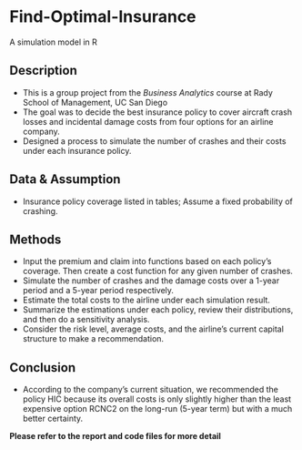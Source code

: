 # Find-Optimal-Insurance
A simulation model in R

## Description
- This is a group project from the *Business Analytics* course at Rady School of Management, UC San Diego
- The goal was to decide the best insurance policy to cover aircraft crash losses and incidental damage costs from four options for an airline company.
- Designed a process to simulate the number of crashes and their costs under each insurance policy.

## Data & Assumption
- Insurance policy coverage listed in tables; Assume a fixed probability of crashing.

## Methods
- Input the premium and claim into functions based on each policy’s coverage. Then create a cost function for any given number of crashes.
- Simulate the number of crashes and the damage costs over a 1-year period and a 5-year period respectively.
- Estimate the total costs to the airline under each simulation result.
- Summarize the estimations under each policy, review their distributions, and then do a sensitivity analysis.
- Consider the risk level, average costs, and the airline’s current capital structure to make a recommendation.

## Conclusion
- According to the company’s current situation, we recommended the policy HIC because its overall costs is only slightly higher than the least expensive option RCNC2 on the long-run (5-year term) but with a much better certainty. 

**Please refer to the report and code files for more detail**


